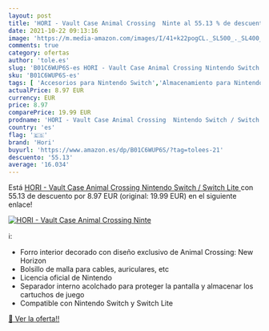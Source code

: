 ```yaml
---
layout: post
title: 'HORI - Vault Case Animal Crossing  Ninte al 55.13 % de descuento'
date: 2021-10-22 09:13:16
image: 'https://m.media-amazon.com/images/I/41+k22pogCL._SL500_._SL400_.jpg'
comments: true
category: ofertas
author: 'tole.es'
slug: 'B01C6WUP6S-es HORI - Vault Case Animal Crossing Nintendo Switch / Switch...'
sku: 'B01C6WUP6S-es'
tags: [ 'Accesorios para Nintendo Switch','Almacenamiento para Nintendo Switch','Fundas y almacenamiento para Nintendo Switch','Hardware y juegos para Nintendo Switch','Videojuegos','hori','nintendo','switch', ]
actualPrice: 8.97 EUR
currency: EUR
price: 8.97
comparePrice: 19.99 EUR
prodname: 'HORI - Vault Case Animal Crossing  Nintendo Switch / Switch Lite '
country: 'es'
flag: '🇪🇸'
brand: 'Hori'
buyurl: 'https://www.amazon.es/dp/B01C6WUP6S/?tag=tolees-21'
descuento: '55.13'
average: '16.034'
---
```


Está [HORI - Vault Case Animal Crossing  Nintendo Switch / Switch Lite ](https://www.amazon.es/dp/B01C6WUP6S/?tag=tolees-21) con 55.13 de descuento por 8.97 EUR (original: 19.99 EUR) en el siguiente enlace!

[![HORI - Vault Case Animal Crossing  Ninte](https://m.media-amazon.com/images/I/41+k22pogCL._SL500_._SL400_.jpg)](https://www.amazon.es/dp/B01C6WUP6S/?tag=tolees-21)

ℹ️:

- Forro interior decorado con diseño exclusivo de Animal Crossing: New Horizon
- Bolsillo de malla para cables, auriculares, etc
- Licencia oficial de Nintendo
- Separador interno acolchado para proteger la pantalla y almacenar los cartuchos de juego
- Compatible con Nintendo Switch y Switch Lite

[🛒 Ver la oferta!!](https://www.amazon.es/dp/B01C6WUP6S/?tag=tolees-21)
